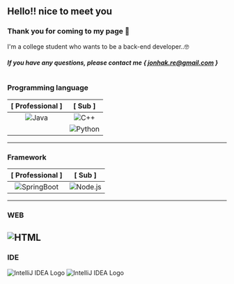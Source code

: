 <!--Heading-->

## Hello!! nice to meet you
### Thank you for coming to my page 🥳
I'm a college student who wants to be a back-end developer..🤓
##### If you have any questions, please contact me { jonhak.re@gmail.com }
#

<!--Table-->
### Programming language

| [ Professional ]|[ Sub ]|
|:--:|:--:|
|![Java](https://img.shields.io/badge/java-41454A?style=for-the-badge&logo=java&logoColor=white)|![C++](https://img.shields.io/badge/c++-AA00FF?style=for-the-badge&logo=c%2B%2B&logoColor=white)|
||![Python](https://img.shields.io/badge/Python-3776AB?style=for-the-badge&logo=Python&logoColor=white)
-----------

### Framework

| [ Professional ]|[ Sub ]|
|:--:|:--:|
|![SpringBoot](https://img.shields.io/badge/SpringBoot-6DB33F?style=for-the-badge&logo=SpringBoot&logoColor=white)|![Node.js](https://img.shields.io/badge/Node.js-FECC00?style=for-the-badge&logo=Node.js&logoColor=white)|
----
### WEB
![HTML](https://camo.githubusercontent.com/0c3a16a22ae058cfe38a06dc9ea16404cf006409262f547c9ccfa3ec8b30f71e/68747470733a2f2f696d672e736869656c64732e696f2f62616467652f2d48544d4c352d4533344632363f7374796c653d666c61742d737175617265266c6f676f3d68746d6c35266c6f676f436f6c6f723d7768697465)
---
### IDE
![IntelliJ IDEA Logo](https://blog.kakaocdn.net/dn/FOkhb/btrFiTglUYX/Z8H8eEieh7hyxJceUTf8W1/img.png)
![IntelliJ IDEA Logo](https://codersera.com/blog/wp-content/uploads/2019/08/visual-studio-code-codersera.jpg)


